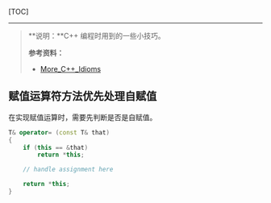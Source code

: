 [TOC]

------

> **说明：**C++ 编程时用到的一些小技巧。
>
> **参考资料：**
>
> - [More_C++_Idioms](https://en.wikibooks.org/wiki/More_C%2B%2B_Idioms)

## 赋值运算符方法优先处理自赋值

在实现赋值运算时，需要先判断是否是自赋值。

```cpp
T& operator= (const T& that)
{
    if (this == &that)
        return *this;

    // handle assignment here

    return *this;
}
```

